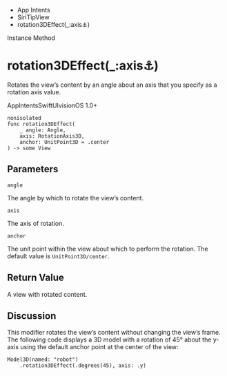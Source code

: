 

- App Intents
- SiriTipView
-  rotation3DEffect(\_:axis:anchor:) 

Instance Method

# rotation3DEffect(\_:axis:anchor:)

Rotates the view’s content by an angle about an axis that you specify as a rotation axis value.

AppIntentsSwiftUIvisionOS 1.0+

``` source
nonisolated
func rotation3DEffect(
    _ angle: Angle,
    axis: RotationAxis3D,
    anchor: UnitPoint3D = .center
) -> some View
```

## Parameters 

`angle`  

The angle by which to rotate the view’s content.

`axis`  

The axis of rotation.

`anchor`  

The unit point within the view about which to perform the rotation. The default value is `UnitPoint3D/center`.

## Return Value

A view with rotated content.

## Discussion

This modifier rotates the view’s content without changing the view’s frame. The following code displays a 3D model with a rotation of 45° about the y-axis using the default anchor point at the center of the view:

```
Model3D(named: "robot")
    .rotation3DEffect(.degrees(45), axis: .y)
```

